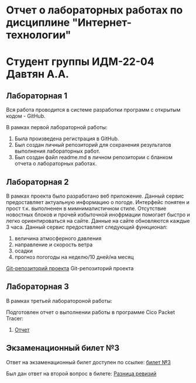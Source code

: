 # Отчет о лабораторных работах по дисциплине "Интернет-технологии"
# Студент группы ИДМ-22-04 Давтян А.А.

## Лабораторная 1

Вся работа проводится в системе разработки программ с открытым кодом - GitHub.

В рамках первой лабораторной работы:

1. Была произведена регистрация в GitHub.
2. Был создан личный репозиторий для сохранения результатов выполнения лабораторных работ.
3. Был создан файл readme.md в личном репозитории с бланком отчета о лабораторных работах.

## Лабораторная 2


В рамках проекта было разработано веб приложение. Данный сервис предоставляет актуальную информацию о погоде. Интерфейс понятен и прост т.к. выполненен в
мимнималистичном стиле. Отсутствие новостных блоков и прочей избыточной инофрмации помогает быстро и легко ориентироваться на сайте. Данные на сайте обновляются каждые 
3 часа. Данный сервис предоставляет следующий функционал:

1. величина атмосферного давления
2. направление и скорость ветра
3. осадки
4. прогноз погогоды на неделю/10 дней/на месяц

[Git-репозиторий проекта](https://github.com/Qoer/wheser/wiki/Weather-team)
Git-репозиторий проекта 

## Лабораторная 3

В рамках третьей лаборатороной работы:

Подготовлен отчет о выполнении работы в программе Cico Packet Tracer:

1. [Отчет](https://github.com/ArtyomDavtyan/ArtyomDavtyan.github.io/blob/main/%D0%94%D0%B0%D0%B2%D1%82%D1%8F%D0%BD.pdf)

## Экзаменационный билет №3

Ответ на экзаменационный билет доступен по ссылке: [билет №3](https://github.com/stankin/inet-2022/wiki/exam03)

Был дан ответ на второй вопрос в билете: [Разница ревизий](https://github.com/stankin/inet-2022/wiki/exam03/_compare/3f96a0b7ed6b61c69a2aace96fec79138df73b9a...ef44523b2c5349a005280b575c353060e91964ec)

